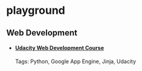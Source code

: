playground
==========

## Web Development

+ #### [Udacity Web Development Course](https://github.com/miguelgazela/playground/tree/master/web_dev/udacity_web_development)

	Tags: Python, Google App Engine, Jinja, Udacity
